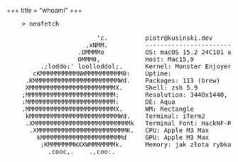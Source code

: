 +++
title = "whoami"
+++

<pre>
    > neofetch
    
                        'c.          piotr@kusinski.dev
                     ,xNMM.          -------------------------------
                   .OMMMMo           OS: macOS 15.2 24C101 arm64
                   OMMM0,            Host: Mac15,9
         .;loddo:' loolloddol;.      Kernel: Monster Enjoyer 69.420
       cKMMMMMMMMMMNWMMMMMMMMMM0:    Uptime: <span id="sinceBirth"></span>
     .KMMMMMMMMMMMMMMMMMMMMMMMWd.    Packages: 113 (brew)
     XMMMMMMMMMMMMMMMMMMMMMMMX.      Shell: zsh 5.9
    ;MMMMMMMMMMMMMMMMMMMMMMMM:       Resolution: 3440x1440, 2560x1440
    :MMMMMMMMMMMMMMMMMMMMMMMM:       DE: Aqua
    .MMMMMMMMMMMMMMMMMMMMMMMMX.      WM: Rectangle
     kMMMMMMMMMMMMMMMMMMMMMMMMWd.    Terminal: iTerm2
     .XMMMMMMMMMMMMMMMMMMMMMMMMMMk   Terminal Font: HackNF-Regular 14
      .XMMMMMMMMMMMMMMMMMMMMMMMMK.   CPU: Apple M3 Max
        kMMMMMMMMMMMMMMMMMMMMMMd     GPU: Apple M3 Max
         ;KMMMMMMMWXXWMMMMMMMk.      Memory: jak złota rybka
           .cooc,.    .,coo:.
</pre>

<script>
let updateElapsedTime = () => {
    const birthDate = new Date("1997-02-13T09:30:00.000Z");

    let getElapsedTime = () => {
        const now = new Date();
        let years = now.getFullYear() - birthDate.getFullYear();
        let months = now.getMonth() - birthDate.getMonth();
        let days = now.getDate() - birthDate.getDate();
        let hours = now.getHours() - birthDate.getHours();
        let minutes = now.getMinutes() - birthDate.getMinutes();
        let seconds = now.getSeconds() - birthDate.getSeconds();

        /* some sanitization */
        seconds < 0 ? seconds += 60 : minutes --;
        seconds >= 0 && seconds < 10 ? seconds = "0" + seconds : seconds;
        minutes < 0 ? minutes += 60 : hours --;
        hours < 0 ? hours += 24 : days --;
        if (days < 0) {
            const lastMonth = new Date(now.getFullYear(), now.getMonth(), 0);
            days += lastMonth.getDate();
            months--;
        }
        months < 0 ? months += 12 : years--;

        return `${years-1} years, ${months} months, ${days} days, ${hours}:${minutes}:${seconds}`
    };

    let update = () => {
        document.getElementById("sinceBirth").textContent = getElapsedTime();
    };

    update();
    setInterval(update, 1000);
};

updateElapsedTime();
</script>